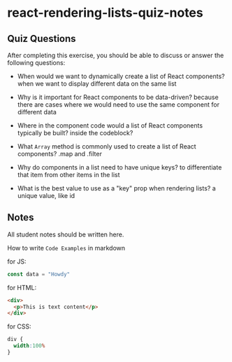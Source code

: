 # react-rendering-lists-quiz-notes

## Quiz Questions

After completing this exercise, you should be able to discuss or answer the following questions:

- When would we want to dynamically create a list of React components?
when we want to display different data on the same list

- Why is it important for React components to be data-driven?
because there are cases where we would need to use the same component for different data

- Where in the component code would a list of React components typically be built?
inside the codeblock?

- What `Array` method is commonly used to create a list of React components?
.map and .filter

- Why do components in a list need to have unique keys?
to differentiate that item from other items in the list

- What is the best value to use as a "key" prop when rendering lists?
a unique value, like id

## Notes

All student notes should be written here.


How to write `Code Examples` in markdown

for JS:
```javascript
const data = "Howdy"
```

for HTML:
```html
<div>
  <p>This is text content</p>
</div>
```

for CSS:
```css
div {
  width:100%
}
```
